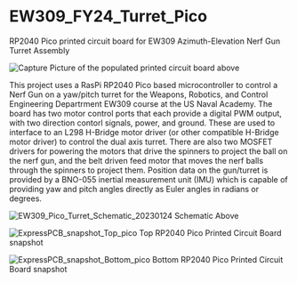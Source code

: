 # EW309_FY24_Turret_Pico
RP2040 Pico printed circuit board for EW309 Azimuth-Elevation Nerf Gun Turret Assembly

![Capture](https://user-images.githubusercontent.com/5246863/214314373-920b3747-fa5b-4128-b171-6c80cf0abbd8.PNG)
Picture of the populated printed circuit board above

This project uses a RasPi RP2040 Pico based microcontroller to control a Nerf Gun on a yaw/pitch turret for the Weapons, Robotics, and Control Engineering Departrment EW309 course at the US Naval Academy. The board has two motor control ports that each provide a digital PWM output, with two direction contorl signals, power, and ground. These are used to interface to an L298 H-Bridge motor driver (or other compatible H-Bridge motor driver) to control the dual axis turret. There are also two MOSFET drivers for powering the motors that drive the spinners to project the ball on the nerf gun, and the belt driven feed motor that moves the nerf balls through the spinners to project them. Position data on the gun/turret is provided by a BNO-055 inertial measurement unit (IMU) which is capable of providing yaw and pitch angles directly as Euler angles in radians or degrees.

![EW309_Pico_Turret_Schematic_20230124](https://user-images.githubusercontent.com/5246863/214342758-4d78a506-b367-4cef-b39b-55aba5aec4f1.png)
  Schematic Above


![ExpressPCB_snapshot_Top_pico](https://user-images.githubusercontent.com/5246863/214318634-cd5d8f31-4db1-49f6-95f0-2aa96f9cf7c7.JPG)
  Top RP2040 Pico Printed Circuit Board snapshot
  
![ExpressPCB_snapshot_Bottom_pico](https://user-images.githubusercontent.com/5246863/214318661-e23cb401-6d22-4628-9a5b-887b278809f9.JPG)
  Bottom RP2040 Pico Printed Circuit Board snapshot
  

